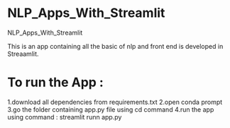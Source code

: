 # NLP_Apps_With_Streamlit
NLP_Apps_With_Streamlit

This is an app containing all the basic of nlp and front end is developed in Streaamlit.

# To run the App :
1.download all dependencies from requirements.txt
2.open conda prompt
3.go the folder containing app.py file using cd command
4.run the app using command : streamlit runn app.py
